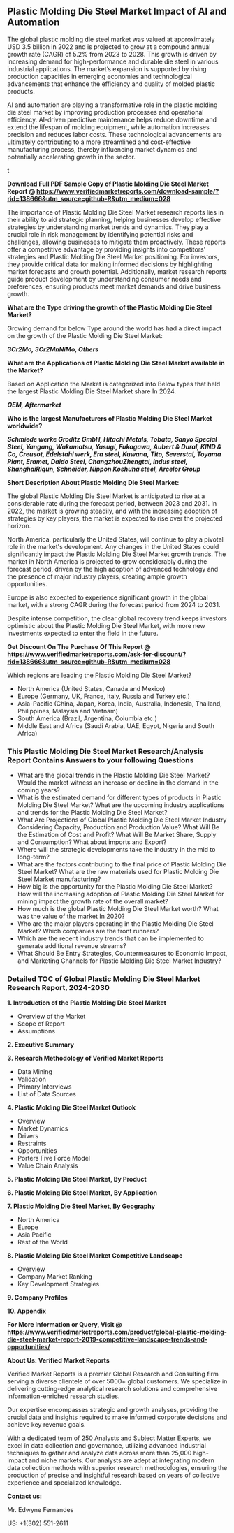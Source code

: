 <h2>Plastic Molding Die Steel Market Impact of AI and Automation</h2><p>The global plastic molding die steel market was valued at approximately USD 3.5 billion in 2022 and is projected to grow at a compound annual growth rate (CAGR) of 5.2% from 2023 to 2028. This growth is driven by increasing demand for high-performance and durable die steel in various industrial applications. The market’s expansion is supported by rising production capacities in emerging economies and technological advancements that enhance the efficiency and quality of molded plastic products.</p><p>AI and automation are playing a transformative role in the plastic molding die steel market by improving production processes and operational efficiency. AI-driven predictive maintenance helps reduce downtime and extend the lifespan of molding equipment, while automation increases precision and reduces labor costs. These technological advancements are ultimately contributing to a more streamlined and cost-effective manufacturing process, thereby influencing market dynamics and potentially accelerating growth in the sector.</p>t</p><p id="" class=""><strong>Download Full PDF Sample Copy of Plastic Molding Die Steel Market Report @ <a href="https://www.verifiedmarketreports.com/download-sample/?rid=138666&utm_source=github-R&utm_medium=028" target="_blank">https://www.verifiedmarketreports.com/download-sample/?rid=138666&utm_source=github-R&utm_medium=028</a></strong></p><p>The importance of&nbsp;Plastic Molding Die Steel Market research reports lies in their ability to aid strategic planning, helping businesses develop effective strategies by understanding market trends and dynamics. They play a crucial role in risk management by identifying potential risks and challenges, allowing businesses to mitigate them proactively. These reports offer a competitive advantage by providing insights into competitors' strategies and Plastic Molding Die Steel Market positioning. For investors, they provide critical data for making informed decisions by highlighting market forecasts and growth potential. Additionally, market research reports guide product development by understanding consumer needs and preferences, ensuring products meet market demands and drive business growth.</p><p><strong>What are the&nbsp;Type driving the growth of the Plastic Molding Die Steel Market?</strong></p><p id="" class="">Growing demand for below Type around the world has had a direct impact on the growth of the Plastic Molding Die Steel Market:</p><em><strong>3Cr2Mo, 3Cr2MnNiMo, Others</strong></em></p><strong>What are the&nbsp;Applications&nbsp;of Plastic Molding Die Steel Market available in the Market?</strong></p><p id="" class="">Based on Application the Market is categorized into Below types that held the largest Plastic Molding Die Steel Market share In 2024.</p><em><strong>OEM, Aftermarket</strong></em></p><strong>Who is the largest Manufacturers of Plastic Molding Die Steel Market worldwide?</strong></p><p><em><strong>Schmiede werke Groditz GmbH, Hitachi Metals, Tobata, Sanyo Special Steel, Yangang, Wakamatsu, Yasugi, Fukagawa, Aubert & Dural, KIND & Co, Creusot, Edelstahl werk, Era steel, Kuwana, Tito, Severstal, Toyama Plant, Eramet, Daido Steel, ChangzhouZhengtai, Indus steel, ShanghaiRiqun, Schneider, Nippon Koshuha steel, Arcelor Group</strong></em></p><p id="" class=""><strong>Short Description About Plastic Molding Die Steel Market:</strong></p><p>The global Plastic Molding Die Steel Market is anticipated to rise at a considerable rate during the forecast period, between 2023 and 2031. In 2022, the market is growing steadily, and with the increasing adoption of strategies by key players, the market is expected to rise over the projected horizon.</p><p>North America, particularly the United States, will continue to play a pivotal role in the market's development. Any changes in the United States could significantly impact the Plastic Molding Die Steel Market growth trends. The market in North America is projected to grow considerably during the forecast period, driven by the high adoption of advanced technology and the presence of major industry players, creating ample growth opportunities.</p><p>Europe is also expected to experience significant growth in the global market, with a strong CAGR during the forecast period from 2024 to 2031.</p><p>Despite intense competition, the clear global recovery trend keeps investors optimistic about the Plastic Molding Die Steel Market, with more new investments expected to enter the field in the future.</p><p id="" class=""><strong>Get Discount On The Purchase Of This Report @ <a href="https://www.verifiedmarketreports.com/ask-for-discount/?rid=138666&utm_source=github-R&utm_medium=028" target="_blank">https://www.verifiedmarketreports.com/ask-for-discount/?rid=138666&utm_source=github-R&utm_medium=028</a></strong></p>Which regions are leading the Plastic Molding Die Steel Market?</p><ul><li>North America (United States, Canada and Mexico)</li><li>Europe (Germany, UK, France, Italy, Russia and Turkey etc.)</li><li>Asia-Pacific (China, Japan, Korea, India, Australia, Indonesia, Thailand, Philippines, Malaysia and Vietnam)</li><li>South America (Brazil, Argentina, Columbia etc.)</li><li>Middle East and Africa (Saudi Arabia, UAE, Egypt, Nigeria and South Africa)</li></ul><h3 id="" class="">This Plastic Molding Die Steel Market Research/Analysis Report Contains Answers to your following Questions</h3><ul><li>What are the global trends in the Plastic Molding Die Steel Market? Would the market witness an increase or decline in the demand in the coming years?</li><li>What is the estimated demand for different types of products in Plastic Molding Die Steel Market? What are the upcoming industry applications and trends for the Plastic Molding Die Steel Market?</li><li>What Are Projections of Global Plastic Molding Die Steel Market Industry Considering Capacity, Production and Production Value? What Will Be the Estimation of Cost and Profit? What Will Be Market Share, Supply and Consumption? What about imports and Export?</li><li>Where will the strategic developments take the industry in the mid to long-term?</li><li>What are the factors contributing to the final price of Plastic Molding Die Steel Market? What are the raw materials used for Plastic Molding Die Steel Market manufacturing?</li><li>How big is the opportunity for the Plastic Molding Die Steel Market? How will the increasing adoption of Plastic Molding Die Steel Market for mining impact the growth rate of the overall market?</li><li>How much is the global Plastic Molding Die Steel Market worth? What was the value of the market In 2020?</li><li>Who are the major players operating in the Plastic Molding Die Steel Market? Which companies are the front runners?</li><li>Which are the recent industry trends that can be implemented to generate additional revenue streams?</li><li>What Should Be Entry Strategies, Countermeasures to Economic Impact, and Marketing Channels for Plastic Molding Die Steel Market Industry?</li></ul><h3 id="" class="">Detailed TOC of Global Plastic Molding Die Steel Market Research Report, 2024-2030</h3><p id="" class=""><strong>1. Introduction of the Plastic Molding Die Steel Market</strong></p><ul><li>Overview of the Market</li><li>Scope of Report</li><li>Assumptions</li></ul><p id="" class=""><strong>2. Executive Summary</strong></p><p id="" class=""><strong>3. Research Methodology of Verified Market Reports</strong></p><ul><li>Data Mining</li><li>Validation</li><li>Primary Interviews</li><li>List of Data Sources</li></ul><p id="" class=""><strong>4. Plastic Molding Die Steel Market Outlook</strong></p><ul><li>Overview</li><li>Market Dynamics</li><li>Drivers</li><li>Restraints</li><li>Opportunities</li><li>Porters Five Force Model</li><li>Value Chain Analysis</li></ul><p id="" class=""><strong>5. Plastic Molding Die Steel Market, By Product</strong></p><p id="" class=""><strong>6. Plastic Molding Die Steel Market, By Application</strong></p><p id="" class=""><strong>7. Plastic Molding Die Steel Market, By Geography</strong></p><ul><li>North America</li><li>Europe</li><li>Asia Pacific</li><li>Rest of the World</li></ul><p id="" class=""><strong>8. Plastic Molding Die Steel Market Competitive Landscape</strong></p><ul><li>Overview</li><li>Company Market Ranking</li><li>Key Development Strategies</li></ul><p id="" class=""><strong>9. Company Profiles</strong></p><p id="" class=""><strong>10. Appendix</strong></p><p id="" class=""><strong>For More Information or Query, Visit @ <a href="https://www.verifiedmarketreports.com/product/global-plastic-molding-die-steel-market-report-2019-competitive-landscape-trends-and-opportunities/" target="_blank">https://www.verifiedmarketreports.com/product/global-plastic-molding-die-steel-market-report-2019-competitive-landscape-trends-and-opportunities/</a></strong></p><p id="" class=""><strong>About Us: Verified Market Reports</strong></p><p id="" class="">Verified Market Reports is a premier Global Research and Consulting firm serving a diverse clientele of over 5000+ global customers. We specialize in delivering cutting-edge analytical research solutions and comprehensive information-enriched research studies.</p><p id="" class="">Our expertise encompasses strategic and growth analyses, providing the crucial data and insights required to make informed corporate decisions and achieve key revenue goals.</p><p id="" class="">With a dedicated team of 250 Analysts and Subject Matter Experts, we excel in data collection and governance, utilizing advanced industrial techniques to gather and analyze data across more than 25,000 high-impact and niche markets. Our analysts are adept at integrating modern data collection methods with superior research methodologies, ensuring the production of precise and insightful research based on years of collective experience and specialized knowledge.</p><p id="" class=""><strong>Contact us:</strong></p><p id="" class="">Mr. Edwyne Fernandes</p><p id="" class="">US: +1(302) 551-2611</p>
